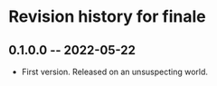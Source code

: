 # Revision history for finale

## 0.1.0.0 -- 2022-05-22

* First version. Released on an unsuspecting world.

